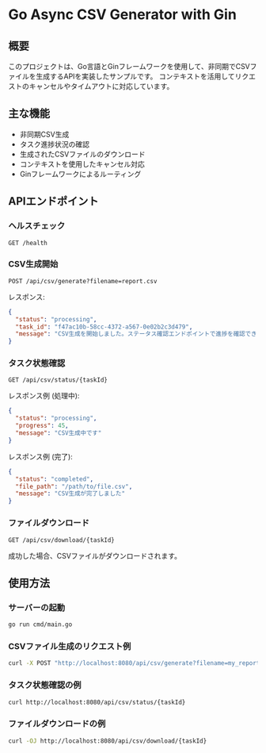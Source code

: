 # Go Async CSV Generator with Gin

## 概要
このプロジェクトは、Go言語とGinフレームワークを使用して、非同期でCSVファイルを生成するAPIを実装したサンプルです。
コンテキストを活用してリクエストのキャンセルやタイムアウトに対応しています。

## 主な機能
- 非同期CSV生成
- タスク進捗状況の確認
- 生成されたCSVファイルのダウンロード
- コンテキストを使用したキャンセル対応
- Ginフレームワークによるルーティング

## APIエンドポイント

### ヘルスチェック
```
GET /health
```

### CSV生成開始
```
POST /api/csv/generate?filename=report.csv
```
レスポンス:
```json
{
  "status": "processing",
  "task_id": "f47ac10b-58cc-4372-a567-0e02b2c3d479",
  "message": "CSV生成を開始しました。ステータス確認エンドポイントで進捗を確認できます。"
}
```

### タスク状態確認
```
GET /api/csv/status/{taskId}
```
レスポンス例 (処理中):
```json
{
  "status": "processing",
  "progress": 45,
  "message": "CSV生成中です"
}
```

レスポンス例 (完了):
```json
{
  "status": "completed",
  "file_path": "/path/to/file.csv",
  "message": "CSV生成が完了しました"
}
```

### ファイルダウンロード
```
GET /api/csv/download/{taskId}
```
成功した場合、CSVファイルがダウンロードされます。

## 使用方法

### サーバーの起動
```bash
go run cmd/main.go
```

### CSVファイル生成のリクエスト例
```bash
curl -X POST "http://localhost:8080/api/csv/generate?filename=my_report.csv"
```

### タスク状態確認の例
```bash
curl http://localhost:8080/api/csv/status/{taskId}
```

### ファイルダウンロードの例
```bash
curl -OJ http://localhost:8080/api/csv/download/{taskId}
```
